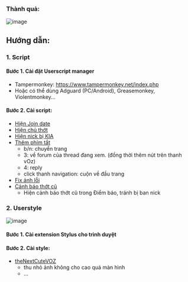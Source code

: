 ### Thành quả:
![image](https://github.com/megai2k14/voz/assets/166976878/33b42724-662b-4dbb-935c-fd3f2c0928d7)

## Hướng dẫn:

###  1. Script
#### Bước 1. Cài đặt Userscript manager
  - Tampermonkey: https://www.tampermonkey.net/index.php
  - Hoặc có thể dùng Adguard (PC/Android), Greasemonkey, Violentmonkey...

#### Bước 2. Cài script:
  - [Hiện Join date](https://github.com/megai2k14/voz/raw/master/Hi%E1%BB%87n%20Join%20date.user.js)
  - [Hiện chủ thớt](https://github.com/megai2k14/voz/raw/master/O%C3%A1nh%20d%E1%BA%A5u%20ch%E1%BB%A7%20th%E1%BB%9Bt.user.js)
  - [Hiện nick bị KIA](https://github.com/megai2k14/voz/raw/master/Hi%E1%BB%87n%20nick%20b%E1%BB%8B%20KIA.user.js)
  - [Thêm phím tắt](https://github.com/megai2k14/voz/raw/master/Th%C3%AAm%20ph%C3%ADm%20t%E1%BA%AFt%20cho%20vOz.user.js)
    - b/n: chuyển trang
    - 3: về forum của thread đang xem. (đồng thời thêm nút trên thanh vOz)
    - 4: reply
    - click thanh navigation: cuộn về đầu trang
  - [Fix ảnh lỗi](https://github.com/megai2k14/voz/raw/master/Fix%20%E1%BA%A3nh%20l%E1%BB%97i.user.js)
  - [Cảnh báo thớt cũ](https://github.com/megai2k14/voz/raw/refs/heads/master/C%E1%BA%A3nh%20b%C3%A1o%20th%E1%BB%9Bt%20c%C5%A9.user.js)
    - Hiện cảnh báo thớt cũ trong Điểm báo, tránh bị ban nick

### 2. Userstyle
![image](https://github.com/user-attachments/assets/8af45370-de68-4ac1-af77-609ae9bfe2a7)

#### Bước 1. Cài extension Stylus cho trình duyệt
#### Bước 2. Cài style:
  - [theNextCuteVOZ](https://github.com/megai2k14/voz/raw/master/theNextCuteVOZ.user.css)
    - thu nhỏ ảnh không cho cao quá màn hình
    - ...
